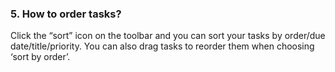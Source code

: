 ### 5. How to order tasks?
Click the “sort” icon on the toolbar and you can sort your tasks by  order/due date/title/priority. You can also drag tasks to reorder them when choosing ‘sort by order’.
